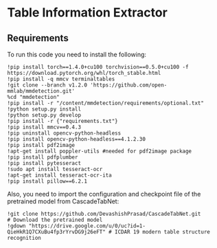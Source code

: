 # Table Information Extractor

## Requirements
To run this code you need to install the following:

```
!pip install torch==1.4.0+cu100 torchvision==0.5.0+cu100 -f https://download.pytorch.org/whl/torch_stable.html
!pip install -q mmcv terminaltables
!git clone --branch v1.2.0 'https://github.com/open-mmlab/mmdetection.git'
%cd "mmdetection"
!pip install -r "/content/mmdetection/requirements/optional.txt"
!python setup.py install
!python setup.py develop
!pip install -r {"requirements.txt"}
!pip install mmcv==0.4.3
!pip uninstall opencv-python-headless
!pip install opencv-python-headless==4.1.2.30
!pip install pdf2image
!apt-get install poppler-utils #needed for pdf2image package
!pip install pdfplumber
!pip install pytesseract
!sudo apt install tesseract-ocr
!apt-get install tesseract-ocr-ita
!pip install pillow==6.2.1 
```

Also, you need to import the configuration and checkpoint file of the pretrained model from CascadeTabNet:

```
!git clone https://github.com/DevashishPrasad/CascadeTabNet.git 
# Download the pretrained model
!gdown "https://drive.google.com/u/0/uc?id=1-QieHkR1Q7CXuBu4fp3rYrvDG9j26eFT" # ICDAR 19 modern table structure recognition
```

